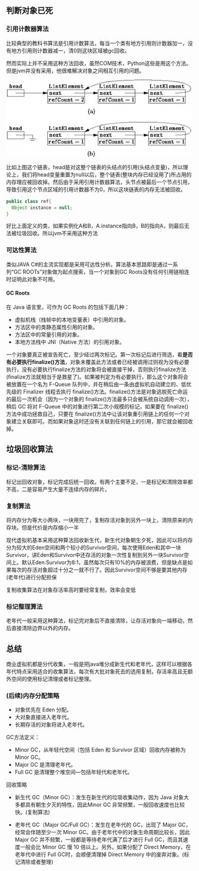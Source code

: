 ## 判断对象已死

### 引用计数器算法

比较典型的教科书算法是引用计数算法，每当一个类有地方引用则计数器加一，没有地方引用则计数器减一，清0则这块区域被gc回收。

然而实际上并不采用这种方法回收，虽然COM技术，Python这些是用这个方法。但是jvm并没有采用，他很难解决对象之间相互引用的问题。

![](image/ref0.png)

比如上图这个链表，head是对这整个链表的头结点的引用(头结点变量)，所以理论上，我们将head变量重置为null以后，整个链表(整块内存已经没用了)所占用的内存理应被回收掉。然后由于采用引用计数器算法，头节点被最后一个节点引用，导致引用这个节点区域的引用计数器不为0，所以这块链表的内存无法被回收。


``` java
public class ref{
  Object instance = null;
}

```

好比上面定义的类，如果实例化A和B，A.instance指向B，B的指向A，则最后无法被垃圾回收。所以jvm不采用这种方法


### 可达性算法
类似JAVA C#的主流实现都是采用可达性分析。算法基本思路即是通过一系列“GC ROOTs”对象做为起点搜索，当一个对象到GC Roots没有任何引用链相连时证明此对象不可用。

#### GC Roots
在 Java 语言里，可作为 GC Roots 的包括下面几种：
- 虚拟机栈（栈帧中的本地变量表）中引用的对象。
- 方法区中的类静态属性引用的对象。
- 方法区中的常量引用的对象。
- 本地方法栈中 JNI（Native 方法）的引用对象。


一个对象要真正被宣告死亡，至少经过两次标记。第一次标记后进行筛选，看**是否有必要执行finalize()方法**，对象未覆盖此方法或者已经被调用过则视为没有必要执行，没有必要执行finalize方法的对象将会被直接干掉，否则执行finalize方法(finalize方法就相当于是救星了)。如果被判定为有必要执行，那么这个对象将会被放置在一个名为 F-Queue 队列中，并在稍后由一条由虚拟机自动建立的、低优先级的 Finalizer 线程去执行 finalize()方法。finalize()方法是对象逃脱死亡命运的最后一次机会（因为一个对象的 finalize()方法最多只会被系统自动调用一次），稍后 GC 将对 F-Queue 中的对象进行第二次小规模的标记，如果要在 finalize()方法中成功拯救自己，只要在 finalize()方法中让该对象重引用链上的任何一个对象建立关联即可。而如果对象这时还没有关联到任何链上的引用，那它就会被回收掉。

## 垃圾回收算法

### 标记-清除算法
标记出回收对象，标记完成后统一回收。有两个主要不足，一是标记和清除效率都不高，二是容易产生大量不连续内存的碎片。

### 复制算法
将内存分为等大小两块，一块用完了，复制存活对象到另外一块上，清除原来的内存块。但是代价是内存缩小一半

现代虚拟机基本采用这种算法回收新生代，新生代对象朝生夕死，因此可以将内存分为较大的Eden空间和两个较小的Survivor空间，每次使用Eden和其中一块Survivor，讲Eden和Survivor中还存活的对象一次性复制到另外一块Survivor空间上。默认Eden:Survivor为8:1，虽然每次只有10%的内存被浪费，但是缺点是如果每次的存活对象超过十分之一就不行了。因此Survivor空间不够是要其他内存(老年代)进行分配担保

复制收集算法在对象存活率高时要经常复制，效率会变低

### 标记整理算法
老年代一般采用这种算法，标记完对象后不直接清除，让存活对象向一端移动，然后直接清除边界以外的内存。

## 总结
商业虚拟机都是分代收集，一般是把java堆分成新生代和老年代，这样可以根据各年代特点采用适合的收集算法，每次有大批对象死去的选用复制，存活率高且无额外空间的使用标记清理或者标记整理。

### (后续)内存分配策略
- 对象优先在 Eden 分配。
- 大对象直接进入老年代。
- 长期存活的对象将进入老年代。

GC方法定义：
 - Minor GC，从年轻代空间（包括 Eden 和 Survivor 区域）回收内存被称为 Minor GC。
 - Major GC 是清理老年代。
 - Full GC 是清理整个堆空间—包括年轻代和老年代。



回收策略
- 新生代 GC（Minor GC）：发生在新生代的垃圾收集动作，因为 Java 对象大多都具有朝生夕灭的特性，因此Minor GC 非常频繁，一般回收速度也比较快。(复制算法)

- 老年代 GC（Major GC/Full GC）：发生在老年代的 GC，出现了 Major GC，经常会伴随至少一次 Minor GC。由于老年代中的对象生命周期比较长，因此 Major GC 并不频繁，一般都是等待老年代满了后才进行 Full GC，而且其速度一般会比 Minor GC 慢 10 倍以上。另外，如果分配了 Direct Memory，在老年代中进行 Full GC时，会顺便清理掉 Direct Memory 中的废弃对象。(标记清除或者整理)
